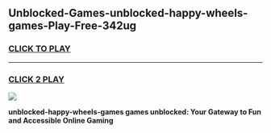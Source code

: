 
## Unblocked-Games-unblocked-happy-wheels-games-Play-Free-342ug
<h3>
<a href="https://premium76.site?title=unblocked-happy-wheels-games&ref=18A1">CLICK TO PLAY</a></h3>
<hr>

<h3>
<a href="https://premium76.site?title=unblocked-happy-wheels-games&ref=18A1">CLICK 2 PLAY</a>
  
</h3>

<a href="https://premium76.site?title=unblocked-happy-wheels-games&ref=18A1"><img src="https://clearcache.store/games.png"></a>


**unblocked-happy-wheels-games games unblocked: Your Gateway to Fun and Accessible Online Gaming**
